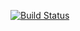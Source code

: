 [![Build Status](https://travis-ci.com/Zarechnev19/geometry.svg?branch=master)](https://travis-ci.com/Zarechnev19/geometry)
